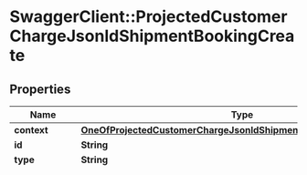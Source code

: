 # SwaggerClient::ProjectedCustomerChargeJsonldShipmentBookingCreate

## Properties
Name | Type | Description | Notes
------------ | ------------- | ------------- | -------------
**context** | [**OneOfProjectedCustomerChargeJsonldShipmentBookingCreateContext**](OneOfProjectedCustomerChargeJsonldShipmentBookingCreateContext.md) |  | [optional] 
**id** | **String** |  | [optional] 
**type** | **String** |  | [optional] 
**charge_code** | **String** |           [2H] TWO MAN SVCS - 1 HR MINIMUM          [2M] TWO MAN SVC - PER 1/4 HOUR          [2MD] TWO MAN DELIVERY          [2MP] TWO MAN PICKUP          [2T] TWO MAN SVCS - 2 HR MIN          [3M] THREE MAN SERVICE          [4M] FOUR MAN SERVICE          [ACC] ALAMEDA CORRIDOR CHARGE          [ACD] ADVANCED CHARGES DESTINATION          [ACO] ADVANCED CHARGES ORIGIN          [ADC] ADDRESS CORRECTION          [ADF] ADVANCED DUTY FEE          [ADL] ATTEMPTED DELIVERY          [ADM] ADMINISTRATION FEE          [ADR] AIRPORT DROP OR RECOVERY          [ADU] ANTI-DUMPING FEE          [ADV] ADVANCE CHECK FEE          [AES] AES FEE          [AGI] AGRICULTURAL HOLD          [AHD] AFTER HOURS DELIVERY          [AHP] AFTER HOURS PICKUP          [ALC] ALL CARGO          [ALH] AIRLINE HANDLING          [AMC] ADDITIONAL MACHINE          [AMS] AMS FEE          [APD] APPOINTMENT DELIVERY          [APP] APPOINTMENT PICKUP          [APQ] ANIMAL PLANT QUARANTINE          [APS] AGENT PROFIT SPLIT          [AQI] AGRICULTURAL CHARGE          [ATP] ATTEMPTED PICKUP          [ATX] AIRLINE TAX          [AWB] AIR WAYBILL FEE          [BAF] BUNKER ADJUSTMENT FACTOR          [BBK] BROKERAGE ON BREAKBULK          [BFI] BAF INCREASE          [BLP] BILL OF LADING PREPARATION          [BND] BOND CHARGES          [BOL] BILL OF LADING FEE          [BPF] BOND PREPARATION FEE          [BRK] BROKERAGE          [BSD] BEYOND SPECIAL DELIVERY          [BSP] BEYOND SPECIAL PICKUP          [BYD] BEYOND DELIVERY          [BYP] BEYOND PICKUP          [C&amp;A] CVD/ADD DUTY          [CBF] CUSTOMS BOND FEE          [CBP] CONTINUOUS ENTRY BOND          [CDF] C.O.D. FEE          [CEX] CUSTOMS EXAM FEE          [CFO] COLLECT OCEAN FRT          [CFS] CFS CHARGES          [CGS] CARGO SCREENING          [CHS] CHASSIS CHARGE          [CHZ] CHECK FOR HAZ MAT          [CLD] CONTAINER LOADING          [CLE] CLEARANCE AND HANDLING          [CLR] CUSTOMS CLEARANCE &amp; HANDLING          [CM] CONVENTION MATERIAL          [CMD] CONVENTION CENTER DELIVERY          [CMP] CONVENTION CENTER PICKUP          [CO] CERTIFICATE OF ORIGIN          [COC] COORDINATION AND CONTROL          [COD] C.O.D. MONEY          [COF] CERTIFICATE OF ORIGIN FEE          [COL] COLLECTION FEE          [CON] CONSULTING SERVICES          [COR] COURIER          [CPF] CONSOL / PORT SERVICE FEE          [CPY] COPY OF DOCUMENT OR POD          [CR] CREDIT          [CRE] CRANE CHARGES          [CRN] PRESENTATION OF CARNET          [CRS] CROSS DOCK FEES          [CRT] CRATING &amp; PACKAGING          [CSD] CONTACT SHIPPER FOR DETAILS          [CST] CUSTOMS TITLE SEARCH          [CTF] CLEAN TRUCK FEE          [CTG] CARTAGE          [CVC] CONVENTION CENTER FEE          [CXB] CONTAINER BUILDUP          [DAD] DAD/DOC/WHSE          [DAP] DELIVERED AT PLACE          [DCR] DOMINICAN CONTAINER RELEASE          [DDP] DELIVERY DUTY PAID          [DEM] DEMURRAGE          [DET] DETENTION          [DGC] DANGEROUS GOODS CERTIFICATE          [DGR] DANGEROUS GOODS          [DIM] HEAVY / DIM WEIGHT          [DIV] DIVERSION FEE          [DK] DOCKS &amp; PIERS          [DKD] DOCKS/PIERS DELIVERY          [DKP] DOCKS/PIERS PICKUP          [DLR] DELIVERY          [DO] DELIVERY ORDER          [DOC] DOCUMENTATION          [DPF] DROP FEE          [DRH] DR HANDLING          [DRY] DRAYAGE          [DSB] DISBURSEMENT FEE          [DST] DESTINATION CHARGES          [DTO] DOCUMENT TURNOVER          [DTQ] DUTY - SUBJECT TO LIQUIDATION          [DTY] DUTY AND TAXES          [DVF] DECLARED VALUE FEE          [EDF] EXPORT DECLARATION FEE          [EDH] EXPORT DECLARATION HANDLING          [EFH] ENTRY FEE &amp; HANDLING          [EHD] EXPORT HANDLING          [EOV] EXTRAORDINARY VALUE ITEMS          [ERO] ERRORS &amp; OMISSIONS POLICY          [EUC] EU CUSTOMS FEE          [EUD] EXCLUSIVE USE VEHICLE DELIVERY          [EUP] EXCLUSIVE USE VEHICLE PICKUP          [EUV] EXCLUSIVE USE VEHICLE          [EVD] EOV, HANDLE WITH CARE (D)          [EVP] EOV, HANDLE WITH CARE (P)          [EXM] EXAMINATION COORDINATION          [FCC] FEE FOR COLLECT CHARGES          [FCL] FREIGHT CHARGE COLLECT FEE          [FDA] FOOD &amp; DRUG ENTRY          [FIN] FINANCE CHARGES          [FKL] FORKLIFT FEE          [FRD] FREIGHT DISCOUNT          [FRT] FREIGHT CHARGE          [FSC] FUEL SURCHARGE          [FSD] FUEL SURCHARGE GROUND          [FSJ] FUEL SURCHARGE AIR          [FWD] FORWARDING CHARGES          [GRI] GENERAL RATE INCREASE          [GST] GOODS AND SERVICES TAX          [H&amp;M] HOTELS &amp; MALLS          [HAF] HOUSE AIRFREIGHT          [HAP] HOLD AT AIRPORT          [HAZ] HAZARDOUS MATERIALS          [HD1] HANDLING CHARGES (HD1)          [HKD] HONG KONG DELIVERY ORDER          [HKE] HK EXPORT DECLARATION AND FEES          [HKG] HONG KONG GATE CHARGES          [HLS] HEAVY LIFT SURCHARGE          [HMA] ACCESSIBLE HAZ MAT          [HMF] HARBOR MAINTENANCE FEES          [HMI] INACCESSIBLE HAZ MAT          [HND] HANDLING CHARGES          [HOF] OCEAN FREIGHT          [HPU] HOLD FOR PICKUP          [HST] HARMONIZED SALES TAX          [IEF] IE FEE &amp; HANDLING          [IHD] IMPORT HANDLING          [IND] INSIDE DELIVERY          [INH] INSIDE CHARGE - 1 HR MIN          [INL] INLAND FRT          [INP] INSIDE PICKUP          [INS] INSURANCE AND SERVICES          [INT] INTEREST          [IOF] OCEAN FREIGHT B/B          [IPI] IPI FEE          [IPR] IPPC PALLET REPLACEMENT          [ISC] AIRLINE SERVICE FEE          [ISF] ISF FILING FEE &amp; HANDLING          [ISP] INSPECTION SERVICES          [ITF] I.T. FEE &amp; HANDLING          [ITV] I.T. VALIDATION FEE          [L/S] LUMP SUM          [LAD] LIMITED ACCESS DELIVERY          [LAP] LIMITED ACCESS PICKUP          [LDL] LOCAL DELIVERY          [LEG] LEGALIZATION          [LF] LOCATION FEE          [LG] LIFTGATE          [LGD] LIFTGATE DELIVERY          [LGP] LIFTGATE PICKUP          [LH] LINE HAUL          [LOC] LETTER OF CREDIT          [MBD] MILITARY BASE DELIVERY          [MBP] MILITARY BASE PICKUP          [MFD] MASONITE FLOOR DELIVERY          [MFP] MASONITE FLOOR PICKUP          [MHF] MERCHANDISE PROC/HARBOR MAINT          [MIS] MISCELLANEOUS          [MS2] COURIER (MS2)          [MSE] MERCHANDISE PROCESSING FEE          [MSG] MESSENGER FEE          [MYF] MARSHALLING YARD FEE          [NAB] NEXT DAY AM BEYOND          [NAV] NAVCAN          [NCD] NOTIFY CTRL IF PROBLEMS DEL          [NCF] NAV CAN FEE          [NCP] NOTIFY CTRL IF PROBLEMS PICKUP          [NFB] NFO BEYOND          [NRF] NON-RESIDENTIAL FEE          [NSF] NON-SUFFICIENT FUNDS FEES          [OHR] ON HAND REFUSED SHIPMENT CHG          [ONC] ON-CARRIAGE          [OND] O/N DEL BEFORE NOON          [OPH] OCEAN PORT HANDLING          [OPS] OCEAN P/S          [ORG] ORIGIN FEE          [ORI] ORION FEE          [OSD] OVERSIZE DELIVERY          [OSP] OVERSIZE PICKUP          [OSZ] OVERSIZE SURCHARGE          [OT] OVERTIME/WEEKEND          [OTC] OVER THE COUNTER          [OTH] OTHER CHARGE          [OTL] OUTLAY FOR ADDITIONAL CHARGES          [OZ1] OVERSIZE TIER 1          [OZ2] OVERSIZE TIER 2          [OZ3] OVERSIZE TIER 3          [P/S] PROFIT SPLIT          [PCS] PANAMA CANAL SURCHARGE          [PDE] PROOF OF DELIVERY (ELECTRONIC)          [PE] PERSONAL EFFECTS          [PEN] POST ENTRY SERVICES          [PFA] AIRFREIGHT LESS IATA          [PJ] PALLET JACK CHARGE          [PPF] PIER PASS FEE          [PRC] PRE-CARRIAGE          [PRF] PROTECTIVE FLOORING          [PSF] PORT SECURITY FEE          [PSS] PEAK SEASON SURCHARGE          [PST] PROVINCIAL SALES TAX          [PUP] PICKUP          [QST] QUEBEC SALES TAX          [RBC] RE-BILL CHARGE          [RCC] RECONSIGN / DIVERSION          [RCF] RECOVERY FEE          [RCL] REDELIVERY          [RCM] RECONSIGNMENT          [REB] CUSTOMER REBATE / INCENTIVE          [RLD] RESIDENTIAL DELIVERY          [RLP] RESIDENTIAL PICKUP          [RPK] REPACK          [RWD] REWEIGH AND DIMENSION          [SC] STAIR CARRY          [SCW] STAIR CARRY WEIGHT RATED          [SDA] SPECIAL DELIVERY AFTER HOURS          [SDW] SPECIAL DELIVERY WEEKEND          [SDY] SPECIAL DELIVERY HOLIDAY          [SEB] SINGLE ENTRY BOND          [SEC] SECURITY SURCHARGE          [SED] SHIPPERS EXPORT DECLARATION          [SEM] SEMINAR FEES          [SIG] SIGNATURE SERVICE          [SIL] STEEL IMPORT LICENSE          [SMR] SEMINAR          [SP] SHORT PAY AUTHORIZED          [SPA] SPECIAL PICKUP AFTER HOURS          [SPD] SPECIAL DELIVERY          [SPH] SPECIAL HANDLING SERVICES          [SPP] SPECIAL PICKUP          [SPW] SPECIAL PICKUP WEEKEND          [SPY] SPECIAL PICKUP HOLIDAY          [SRG] SEGREGATION          [SSB] STEAMSHIP LINE BILL OF LADING          [SSP] SERVICE CENTER PERCENTAGE          [STB] SINGLE TRANSACTION BOND          [STD] STORAGE DESTINATION          [STF] CONTAINER STUFFING          [STG] STORAGE          [STO] STORAGE ORIGIN          [STP] STOP OFF          [SVU] SERVICE UPGRADE          [SZD] SPECIAL DELIVERY - ZONE CHARGE          [SZP] SPECIAL PICKUP - ZONE CHARGE          [T&amp;F] OTHER DUTY TAXES &amp; FEES          [TAR] TARIFF FILING FEES          [THC] TERMINAL HANDLING          [TKP] PU AT TRK TRMNL OFF AIRPORT          [TRL] TRANSLOAD          [TRR] TRASH REMOVAL          [TSD] APT TIER SURCHARGE - DEL          [TSH] TRADE SHOW HANDLING          [TSP] APT TIER SURCHARGE - PU          [TST] TESTING CHARGE          [TTC] TEAM TECH COMMERCIAL          [TTD] TEAM TECH DELIVERY          [TTR] TEAM TECH RESIDENTIAL          [TYD] TEAM TECH BEYOND DELIVERY          [UNL] UNLOADING          [UPK] UNPACK          [VAC] VACIS EXAMINATION          [VAT] VAT          [VGM] VERIFIED GROSS WEIGHT          [VLD] VERIFY LIFTGATE REQUIRED DEL          [VLP] VERIFY LIFTGATE REQUIRED PU          [VPK] VERIFY PROPERLY PACKED          [WED] WEEKEND DELIVERY          [WEP] WEEKEND PICKUP          [WFG] WHARFAGE          [WGD] WHITE GLOVE DELIVERY          [WHI] WAREHOUSE IN          [WHO] WAREHOUSE OUT          [WHS] WAREHOUSING          [WHX] WAREHOUSE TRANSFER          [WIO] WAREHOUSING, IN &amp; OUT          [WT] WAIT TIME          [WTC] WAIT TIME FOR CONTAINERS          [WTD] WAIT TIME AT DESTINATION          [WTP] WAIT TIME AT ORIGIN          [WWD] WAREHOUSE WITHDRAWALS          [XAD] EXTENDED AFTER HOURS DELIVERY          [XAP] EXTENDED AFTER HOURS PICKUP          [XDP] EXTD DIST TRUCK TERM DROP          [XDR] EXTRA DRAYAGE          [XEX] X-RAY EXAM FEE          [XFR] TRANSFER          [XRC] EXTD DIST TRUCK TERM RECOVERY          [XRT] EXTRA ROUND TRIP       | [optional] [default to &#x27;[FRT] FREIGHT CHARGE&#x27;]
**currency** | **String** | Currency | [default to &#x27;USD&#x27;]
**comment** | **String** | Comment | [optional] 
**amount** | [**BigDecimal**](BigDecimal.md) | Amount | 

